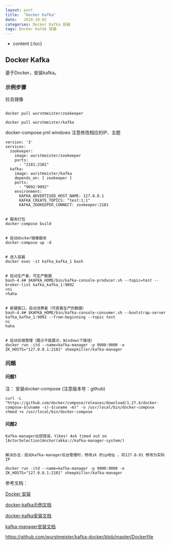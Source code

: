 ```yaml
---
layout: post
title:  "Docker Kafka"
date:   2018-10-02 
categories: Docker Kafka 容器
tags: Docker Kafak 容器
---
```


* content
{:toc}

## Docker Kafka

   基于Docker，安装kafka。


### 示例步骤

拉去镜像

```shell script

docker pull wurstmeister/zookeeper

docker pull wurstmeister/kafka

```


docker-compose.yml   windows  注意修改相应的IP、主题

```
version: '3'
services:
  zookeeper:
    image: wurstmeister/zookeeper
    ports:
      - "2181:2181"
  kafka:
    image: wurstmeister/kafka
    depends_on: [ zookeeper ]
    ports:
      - "9092:9092"
    environment:
      KAFKA_ADVERTISED_HOST_NAME: 127.0.0.1
      KAFKA_CREATE_TOPICS: "test:1:1"
      KAFKA_ZOOKEEPER_CONNECT: zookeeper:2181
```


```shell script

# 服务打包
docker-compose build


# 启动docker镜像服务
docker-compose up -d


# 进入容器 
docker exec -it kafka_kafka_1 bash


# 启动生产者，可生产数据
bash-4.4# $KAFKA_HOME/bin/kafka-console-producer.sh --topic=test --broker-list kafka_kafka_1:9092
>ni
>haha


# 新建窗口，启动消费者（可查看生产的数据）
bash-4.4# $KAFKA_HOME/bin/kafka-console-consumer.sh --bootstrap-server kafka_kafka_1:9092 --from-beginning --topic test
ni
haha


# 启动后端管理（展示不能展示，Windows下路径）
docker run -itd --name=kafka-manager -p 9000:9000 -e ZK_HOSTS="127.0.0.1:2181" sheepkiller/kafka-manager
```

### 问题

#### 问题1

注： 安装docker-compose (注意版本号：github)

```
curl -L "https://github.com/docker/compose/releases/download/1.27.4/docker-compose-$(uname -s)-$(uname -m)" -o /usr/local/bin/docker-compose
chmod +x /usr/local/bin/docker-compose

```

#### 问题2

```
Kafka-manager出现错误，Yikes! Ask timed out on [ActorSelection[Anchor(akka://kafka-manager-system/)


解决办法：启动kafka-manager后台管理时，修改zk 的ip地址 ，将127.0.01 修改为实际IP

docker run -itd --name=kafka-manager -p 9000:9000 -e ZK_HOSTS="127.0.0.1:2181" sheepkiller/kafka-manager

```

参考文档：

[Docker 安装](https://www.cnblogs.com/zhaoxxnbsp/p/13065722.html)

[docker-kafka示例文档](https://www.jianshu.com/p/0edcc3addf3f)

[docker-kafka安装文档](https://blog.csdn.net/sayoko06/article/details/104020621)

[kafka-manager安装文档](https://cloud.tencent.com/developer/article/1141507)

https://github.com/wurstmeister/kafka-docker/blob/master/Dockerfile

